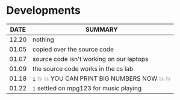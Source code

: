 # Developments

DATE | SUMMARY
--- | ---
12.20 | nothing
01.05 | copied over the source code
01.07 | source code isn't working on our laptops
01.09 | the source code works in the cs lab
01.18 | `i` :boom: :boom: YOU CAN PRINT BIG NUMBERS NOW :boom: :boom:  
01.22 | `i` settled on mpg123 for music playing
